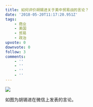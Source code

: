 ```yaml
---
title: 如何评价胡锡进关于美中贸易战的言论？
date: '2018-05-20T11:17:20.951Z'
tags:
    - 商业
    - 美国
    - 贸易
    - 政治
upvote: 0
downvote: 0
follow: 3
comments:
    - ''
    - ''
    - ''
    - ''
---
```


![](https://pincimg.com/posts/85114/786d210bb39b844a476a5365a29d80c6.jpg)

如图为胡锡进在微信上发表的言论。
